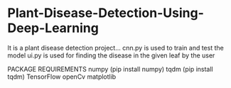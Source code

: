 # Plant-Disease-Detection-Using-Deep-Learning
It is a plant disease detection project... cnn.py is used to train and test the model ui.py is used for finding the disease in the given leaf by the user

PACKAGE REQUIREMENTS numpy (pip install numpy) tqdm (pip install tqdm) TensorFlow openCv matplotlib
